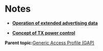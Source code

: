 # Notes

-   **[Operation of extended advertising data](GUID-6250C306-2D62-4631-A4F9-616BBCCC48AC.md)**  

-   **[Concept of TX power control](GUID-C9ED3545-DE2A-4EB7-8CE5-87ED5F266D74.md)**  


**Parent topic:**[Generic Access Profile \(GAP\)](GUID-803DA8F9-04B4-421C-98AD-A68481F6AAF3.md)

